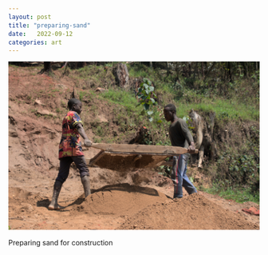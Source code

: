 ```yaml
---
layout: post
title: "preparing-sand"
date:   2022-09-12
categories: art
---
```


![preparing-sand](/img/arts/uganda/preparing-sand.jpg)

<span class='image-details'>
Preparing sand for construction
</span>
